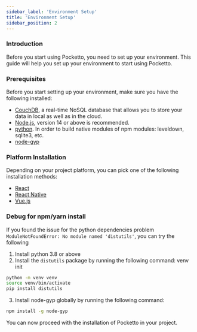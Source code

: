 ```yaml
---
sidebar_label: 'Environment Setup'
title: 'Environment Setup'
sidebar_position: 2
---
```


### Introduction

Before you start using Pocketto, you need to set up your environment. This guide will help you set up your environment to start using Pocketto.

### Prerequisites

Before you start setting up your environment, make sure you have the following installed:
- [CouchDB](https://couchdb.apache.org/#download), a real-time NoSQL database that allows you to store your data in local as well as in the cloud.
- [Node.js](https://nodejs.org/en/download/), version 14 or above is recommended.
- [python](https://www.python.org/downloads/). In order to build native modules of npm modules: leveldown, sqlite3, etc.
- [node-gyp](https://github.com/nodejs/node-gyp)

### Platform Installation

Depending on your project platform, you can pick one of the following installation methods:
- [React](/docs/installation/react)
- [React Native](/docs/installation/react-native)
- [Vue.js](/docs/installation/vue)
<!-- - [Node.js](node) -->
<!-- - [Bun](bun) -->

### Debug for npm/yarn install

If you found the issue for the python dependencies problem `ModuleNotFoundError: No module named 'distutils'`, you can try the following

1. Install python 3.8 or above
2. Install the `distutils` package by running the following command:
venv init
```bash
python -m venv venv
source venv/bin/activate
pip install distutils
```

3. Install node-gyp globally by running the following command:
```bash
npm install -g node-gyp
```

You can now proceed with the installation of Pocketto in your project.